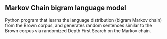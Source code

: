 Markov Chain bigram language model
-----------------

Python program that learns the language distribution (bigram Markov chain) from the Brown corpus, and generates random sentences similar to the Brown corpus via randomized Depth First Search on the Markov chain.
